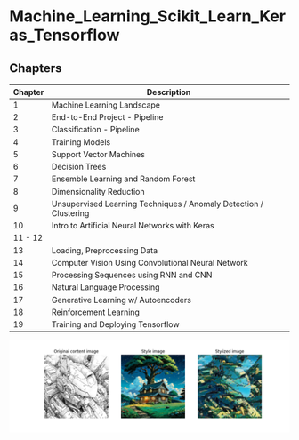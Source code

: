 
# Machine_Learning_Scikit_Learn_Keras_Tensorflow    

## Chapters

| Chapter | Description |
|----------|----------  |
|  1   | Machine Learning Landscape   |
|  2   | End-to-End Project - Pipeline   |
|  3   | Classification - Pipeline   |
|  4   | Training Models   |
|  5   | Support Vector Machines   |
|  6  | Decision Trees  |
|  7  | Ensemble Learning and Random Forest  |
|  8  | Dimensionality Reduction  |
|  9  | Unsupervised Learning Techniques / Anomaly Detection / Clustering  |
|  10  | Intro to Artificial Neural Networks with Keras |
|  11 - 12   | |
|  13   | Loading, Preprocessing Data   |
|  14   | Computer Vision Using Convolutional Neural Network   |
|  15   | Processing Sequences using RNN and CNN   |
|  16   | Natural Language Processing   |
|  17   | Generative Learning w/ Autoencoders|
|  18   | Reinforcement Learning|
|  19   | Training and Deploying Tensorflow|

![Styletransfer](https://github.com/hectwilliams/Machine_Learning_Scikit_Learn/blob/main/CHAPTER_14/exercise_11_StyleTransferExample.png?raw=true)